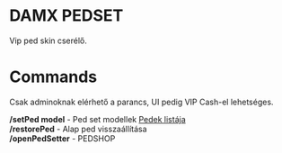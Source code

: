 # DAMX PEDSET

Vip ped skin cserélő. 


# Commands 
Csak adminoknak elérhető a parancs, UI pedig VIP Cash-el lehetséges.

**/setPed model**   - Ped set modellek <a href="https://wiki.rage.mp/index.php?title=Peds">Pedek listája</a> <br>
**/restorePed**     - Alap ped visszaállítása <br>
**/openPedSetter**  - PEDSHOP <br>
